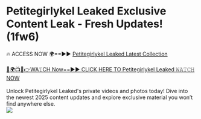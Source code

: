 # Petitegirlykel Leaked Exclusive Content Leak - Fresh Updates! (1fw6)

🔥 ACCESS NOW 🌍==►► <a href="https://tinyurl.com/kvy9nzfs" rel="nofollow">Petitegirlykel Leaked Latest Collection</a>
<br><br>
[🔴🌍📺📱👉WA𝚃CH Now==►► CLICK HERE TO Petitegirlykel Leaked 𝚆𝙰𝚃𝙲𝙷 NOW](https://tinyurl.com/kvy9nzfs)
<br><br>
Unlock Petitegirlykel Leaked's private videos and photos today! Dive into the newest 2025 content updates and explore exclusive material you won’t find anywhere else.
<br>
<a href="https://tinyurl.com/kvy9nzfs" rel="nofollow" data-target="animated-image.originalLink"><img src="https://camo.githubusercontent.com/8a4f000d20f83aca3bf7ec5f350d767afa0574a8a352519fd8cfa583a6f93a33/68747470733a2f2f692e696d6775722e636f6d2f644a486b345a712e676966" data-canonical-src="https://i.imgur.com/dJHk4Zq.gif" style="max-width: 100%; display: inline-block;" data-target="animated-image.originalImage"></a>
<br>

